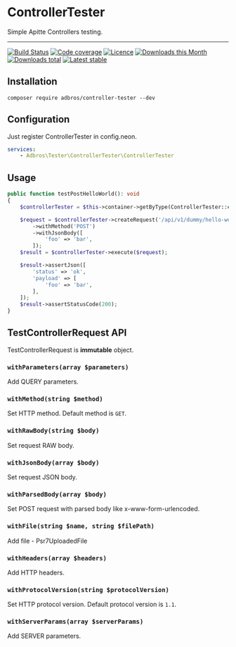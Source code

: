 # ControllerTester
Simple Apitte Controllers testing.

---

[![Build Status](https://img.shields.io/travis/com/adbrosaci/controller-tester.svg?style=flat-square)](https://travis-ci.com/adbrosaci/controller-tester)
[![Code coverage](https://img.shields.io/coveralls/adbrosaci/controller-tester.svg?style=flat-square)](https://coveralls.io/r/adbrosaci/controller-tester)
[![Licence](https://img.shields.io/packagist/l/adbros/controller-tester.svg?style=flat-square)](https://packagist.org/packages/adbros/controller-tester)
[![Downloads this Month](https://img.shields.io/packagist/dm/adbros/controller-tester.svg?style=flat-square)](https://packagist.org/packages/adbros/controller-tester)
[![Downloads total](https://img.shields.io/packagist/dt/adbros/controller-tester.svg?style=flat-square)](https://packagist.org/packages/adbros/controller-tester)
[![Latest stable](https://img.shields.io/packagist/v/adbros/controller-tester.svg?style=flat-square)](https://packagist.org/packages/adbros/controller-tester)

## Installation
```shell
composer require adbros/controller-tester --dev
```

## Configuration
Just register ControllerTester in config.neon.

```yaml
services:
    - Adbros\Tester\ControllerTester\ControllerTester
```

## Usage
```php
public function testPostHelloWorld(): void
{
    $controllerTester = $this->container->getByType(ControllerTester::class);

    $request = $controllerTester->createRequest('/api/v1/dummy/hello-world')
        ->withMethod('POST')
        ->withJsonBody([
            'foo' => 'bar',
        ]);
    $result = $controllerTester->execute($request);

    $result->assertJson([
        'status' => 'ok',
        'payload' => [
            'foo' => 'bar',
        ],
    ]);
    $result->assertStatusCode(200);
}
```

## TestControllerRequest API
TestControllerRequest is **immutable** object.

### `withParameters(array $parameters)`
Add QUERY parameters.

### `withMethod(string $method)`
Set HTTP method. Default method is `GET`.

### `withRawBody(string $body)`
Set request RAW body.

### `withJsonBody(array $body)`
Set request JSON body.

### `withParsedBody(array $body)`
Set POST request with parsed body like x-www-form-urlencoded.

### `withFile(string $name, string $filePath)`
Add file - Psr7UploadedFile

### `withHeaders(array $headers)`
Add HTTP headers.

### `withProtocolVersion(string $protocolVersion)`
Set HTTP protocol version. Default protocol version is `1.1`.

### `withServerParams(array $serverParams)`
Add SERVER parameters.

